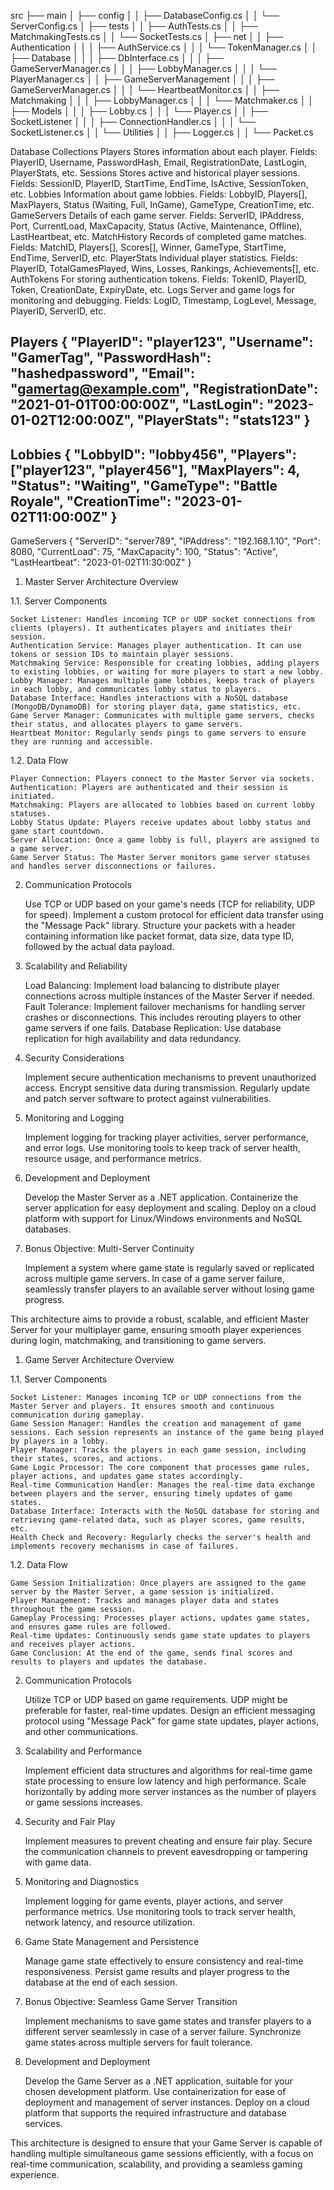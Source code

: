 src
├── main
│   ├── config
│   │   ├── DatabaseConfig.cs
│   │   └── ServerConfig.cs
│   ├── tests
│   │   ├── AuthTests.cs
│   │   ├── MatchmakingTests.cs
│   │   └── SocketTests.cs
│   ├── net
│   │   ├── Authentication
│   │   │   ├── AuthService.cs
│   │   │   └── TokenManager.cs
│   │   ├── Database
│   │   │   ├── DbInterface.cs
│   │   │   ├── GameServerManager.cs
│   │   │   ├── LobbyManager.cs
│   │   │   └── PlayerManager.cs
│   │   ├── GameServerManagement
│   │   │   ├── GameServerManager.cs
│   │   │   └── HeartbeatMonitor.cs
│   │   ├── Matchmaking
│   │   │   ├── LobbyManager.cs
│   │   │   └── Matchmaker.cs
│   │   ├── Models
│   │   │   ├── Lobby.cs
│   │   │   └── Player.cs
│   │   ├── SocketListener
│   │   │   ├── ConnectionHandler.cs
│   │   │   └── SocketListener.cs
│   │   └── Utilities
│   │       ├── Logger.cs
│   │       └── Packet.cs


Database Collections
    Players
        Stores information about each player.
        Fields: PlayerID, Username, PasswordHash, Email, RegistrationDate, LastLogin, PlayerStats, etc.
    Sessions
        Stores active and historical player sessions.
        Fields: SessionID, PlayerID, StartTime, EndTime, IsActive, SessionToken, etc.
    Lobbies
        Information about game lobbies.
        Fields: LobbyID, Players[], MaxPlayers, Status (Waiting, Full, InGame), GameType, CreationTime, etc.
    GameServers
        Details of each game server.
        Fields: ServerID, IPAddress, Port, CurrentLoad, MaxCapacity, Status (Active, Maintenance, Offline), LastHeartbeat, etc.
    MatchHistory
        Records of completed game matches.
        Fields: MatchID, Players[], Scores[], Winner, GameType, StartTime, EndTime, ServerID, etc.
    PlayerStats
        Individual player statistics.
        Fields: PlayerID, TotalGamesPlayed, Wins, Losses, Rankings, Achievements[], etc.
    AuthTokens
        For storing authentication tokens.
        Fields: TokenID, PlayerID, Token, CreationDate, ExpiryDate, etc.
    Logs
        Server and game logs for monitoring and debugging.
        Fields: LogID, Timestamp, LogLevel, Message, PlayerID, ServerID, etc.

Players
{
  "PlayerID": "player123",
  "Username": "GamerTag",
  "PasswordHash": "hashedpassword",
  "Email": "gamertag@example.com",
  "RegistrationDate": "2021-01-01T00:00:00Z",
  "LastLogin": "2023-01-02T12:00:00Z",
  "PlayerStats": "stats123"
}
-------------------------
Lobbies
{
  "LobbyID": "lobby456",
  "Players": ["player123", "player456"],
  "MaxPlayers": 4,
  "Status": "Waiting",
  "GameType": "Battle Royale",
  "CreationTime": "2023-01-02T11:00:00Z"
}
-------------------------
GameServers
{
  "ServerID": "server789",
  "IPAddress": "192.168.1.10",
  "Port": 8080,
  "CurrentLoad": 75,
  "MaxCapacity": 100,
  "Status": "Active",
  "LastHeartbeat": "2023-01-02T11:30:00Z"
}



1. Master Server Architecture Overview

1.1. Server Components

    Socket Listener: Handles incoming TCP or UDP socket connections from clients (players). It authenticates players and initiates their session.
    Authentication Service: Manages player authentication. It can use tokens or session IDs to maintain player sessions.
    Matchmaking Service: Responsible for creating lobbies, adding players to existing lobbies, or waiting for more players to start a new lobby.
    Lobby Manager: Manages multiple game lobbies, keeps track of players in each lobby, and communicates lobby status to players.
    Database Interface: Handles interactions with a NoSQL database (MongoDB/DynamoDB) for storing player data, game statistics, etc.
    Game Server Manager: Communicates with multiple game servers, checks their status, and allocates players to game servers.
    Heartbeat Monitor: Regularly sends pings to game servers to ensure they are running and accessible.

1.2. Data Flow

    Player Connection: Players connect to the Master Server via sockets.
    Authentication: Players are authenticated and their session is initiated.
    Matchmaking: Players are allocated to lobbies based on current lobby statuses.
    Lobby Status Update: Players receive updates about lobby status and game start countdown.
    Server Allocation: Once a game lobby is full, players are assigned to a game server.
    Game Server Status: The Master Server monitors game server statuses and handles server disconnections or failures.

2. Communication Protocols

    Use TCP or UDP based on your game's needs (TCP for reliability, UDP for speed).
    Implement a custom protocol for efficient data transfer using the "Message Pack" library. Structure your packets with a header containing information like packet format, data size, data type ID, followed by the actual data payload.

3. Scalability and Reliability

    Load Balancing: Implement load balancing to distribute player connections across multiple instances of the Master Server if needed.
    Fault Tolerance: Implement failover mechanisms for handling server crashes or disconnections. This includes rerouting players to other game servers if one fails.
    Database Replication: Use database replication for high availability and data redundancy.

4. Security Considerations

    Implement secure authentication mechanisms to prevent unauthorized access.
    Encrypt sensitive data during transmission.
    Regularly update and patch server software to protect against vulnerabilities.

5. Monitoring and Logging

    Implement logging for tracking player activities, server performance, and error logs.
    Use monitoring tools to keep track of server health, resource usage, and performance metrics.

6. Development and Deployment

    Develop the Master Server as a .NET application.
    Containerize the server application for easy deployment and scaling.
    Deploy on a cloud platform with support for Linux/Windows environments and NoSQL databases.

7. Bonus Objective: Multi-Server Continuity

    Implement a system where game state is regularly saved or replicated across multiple game servers.
    In case of a game server failure, seamlessly transfer players to an available server without losing game progress.

This architecture aims to provide a robust, scalable, and efficient Master Server for your multiplayer game, ensuring smooth player experiences during login, matchmaking, and transitioning to game servers.



1. Game Server Architecture Overview

1.1. Server Components

    Socket Listener: Manages incoming TCP or UDP connections from the Master Server and players. It ensures smooth and continuous communication during gameplay.
    Game Session Manager: Handles the creation and management of game sessions. Each session represents an instance of the game being played by players in a lobby.
    Player Manager: Tracks the players in each game session, including their states, scores, and actions.
    Game Logic Processor: The core component that processes game rules, player actions, and updates game states accordingly.
    Real-time Communication Handler: Manages the real-time data exchange between players and the server, ensuring timely updates of game states.
    Database Interface: Interacts with the NoSQL database for storing and retrieving game-related data, such as player scores, game results, etc.
    Health Check and Recovery: Regularly checks the server's health and implements recovery mechanisms in case of failures.

1.2. Data Flow

    Game Session Initialization: Once players are assigned to the game server by the Master Server, a game session is initialized.
    Player Management: Tracks and manages player data and states throughout the game session.
    Gameplay Processing: Processes player actions, updates game states, and ensures game rules are followed.
    Real-time Updates: Continuously sends game state updates to players and receives player actions.
    Game Conclusion: At the end of the game, sends final scores and results to players and updates the database.

2. Communication Protocols

    Utilize TCP or UDP based on game requirements. UDP might be preferable for faster, real-time updates.
    Design an efficient messaging protocol using "Message Pack" for game state updates, player actions, and other communications.

3. Scalability and Performance

    Implement efficient data structures and algorithms for real-time game state processing to ensure low latency and high performance.
    Scale horizontally by adding more server instances as the number of players or game sessions increases.

4. Security and Fair Play

    Implement measures to prevent cheating and ensure fair play.
    Secure the communication channels to prevent eavesdropping or tampering with game data.

5. Monitoring and Diagnostics

    Implement logging for game events, player actions, and server performance metrics.
    Use monitoring tools to track server health, network latency, and resource utilization.

6. Game State Management and Persistence

    Manage game state effectively to ensure consistency and real-time responsiveness.
    Persist game results and player progress to the database at the end of each session.

7. Bonus Objective: Seamless Game Server Transition

    Implement mechanisms to save game states and transfer players to a different server seamlessly in case of a server failure.
    Synchronize game states across multiple servers for fault tolerance.

8. Development and Deployment

    Develop the Game Server as a .NET application, suitable for your chosen development platform.
    Use containerization for ease of deployment and management of server instances.
    Deploy on a cloud platform that supports the required infrastructure and database services.

This architecture is designed to ensure that your Game Server is capable of handling multiple simultaneous game sessions efficiently, with a focus on real-time communication, scalability, and providing a seamless gaming experience.